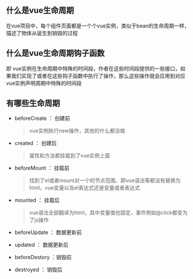 ## 什么是vue生命周期

在vue项目中，每个组件页面都是一个个vue实例，类似于bean的生命周期一样，描述了物体从诞生到销毁的过程



## 什么是vue生命周期钩子函数

即 vue实例在生命周期中特殊的时间段，作者在这些时间段提供的一些接口，如果我们实现了或者在这些钩子函数中执行了操作，那么这些操作就会应用到对应vue实例声明周期中特殊的时间段



## 有哪些生命周期

* beforeCreate     ： 创建前

	> vue实例执行new操作，其他的什么都没做

* created             ： 创建后

	> 属性和方法都挂载到了vue实例上面

* beforeMount      ： 挂载前

	> 找到了el或者mount对一个的节点范围，即vue语法等都没有替换为html，vue变量以及el表达式还是变量或者表达式

* mounted           ： 挂载后

	> vue语法全部翻译为html，其中变量值也固定，事件例如@click都变为了js操作

* beforeUpdate    ： 数据更新前

* updated            ： 数据更新后

* beforeDestory    ：销毁前

* destroyed          ： 销毁后 